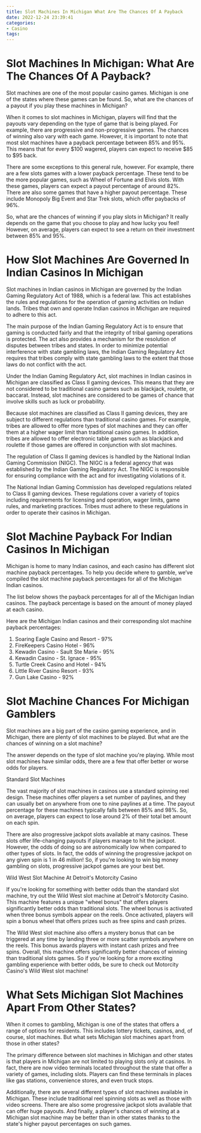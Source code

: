 ```yaml
---
title: Slot Machines In Michigan What Are The Chances Of A Payback
date: 2022-12-24 23:39:41
categories:
- Casino
tags:
---
```



#  Slot Machines In Michigan: What Are The Chances Of A Payback?

Slot machines are one of the most popular casino games. Michigan is one of the states where these games can be found. So, what are the chances of a payout if you play these machines in Michigan?

When it comes to slot machines in Michigan, players will find that the payouts vary depending on the type of game that is being played. For example, there are progressive and non-progressive games. The chances of winning also vary with each game. However, it is important to note that most slot machines have a payback percentage between 85% and 95%. This means that for every $100 wagered, players can expect to receive $85 to $95 back.

There are some exceptions to this general rule, however. For example, there are a few slots games with a lower payback percentage. These tend to be the more popular games, such as Wheel of Fortune and Elvis slots. With these games, players can expect a payout percentage of around 82%. There are also some games that have a higher payout percentage. These include Monopoly Big Event and Star Trek slots, which offer paybacks of 96%.

So, what are the chances of winning if you play slots in Michigan? It really depends on the game that you choose to play and how lucky you feel! However, on average, players can expect to see a return on their investment between 85% and 95%.

#  How Slot Machines Are Governed In Indian Casinos In Michigan 

Slot machines in Indian casinos in Michigan are governed by the Indian Gaming Regulatory Act of 1988, which is a federal law. This act establishes the rules and regulations for the operation of gaming activities on Indian lands. Tribes that own and operate Indian casinos in Michigan are required to adhere to this act. 

The main purpose of the Indian Gaming Regulatory Act is to ensure that gaming is conducted fairly and that the integrity of tribal gaming operations is protected. The act also provides a mechanism for the resolution of disputes between tribes and states. In order to minimize potential interference with state gambling laws, the Indian Gaming Regulatory Act requires that tribes comply with state gambling laws to the extent that those laws do not conflict with the act. 

Under the Indian Gaming Regulatory Act, slot machines in Indian casinos in Michigan are classified as Class II gaming devices. This means that they are not considered to be traditional casino games such as blackjack, roulette, or baccarat. Instead, slot machines are considered to be games of chance that involve skills such as luck or probability. 

Because slot machines are classified as Class II gaming devices, they are subject to different regulations than traditional casino games. For example, tribes are allowed to offer more types of slot machines and they can offer them at a higher wager limit than traditional casino games. In addition, tribes are allowed to offer electronic table games such as blackjack and roulette if those games are offered in conjunction with slot machines. 

The regulation of Class II gaming devices is handled by the National Indian Gaming Commission (NIGC). The NIGC is a federal agency that was established by the Indian Gaming Regulatory Act. The NIGC is responsible for ensuring compliance with the act and for investigating violations of it. 

The National Indian Gaming Commission has developed regulations related to Class II gaming devices. These regulations cover a variety of topics including requirements for licensing and operation, wager limits, game rules, and marketing practices. Tribes must adhere to these regulations in order to operate their casinos in Michigan.

#  Slot Machine Payback For Indian Casinos In Michigan

Michigan is home to many Indian casinos, and each casino has different slot machine payback percentages. To help you decide where to gamble, we’ve compiled the slot machine payback percentages for all of the Michigan Indian casinos.

The list below shows the payback percentages for all of the Michigan Indian casinos. The payback percentage is based on the amount of money played at each casino.

Here are the Michigan Indian casinos and their corresponding slot machine payback percentages:

1. Soaring Eagle Casino and Resort - 97%
2. FireKeepers Casino Hotel - 96%
3. Kewadin Casino - Sault Ste Marie - 95%
4. Kewadin Casino - St. Ignace - 95%
5. Turtle Creek Casino and Hotel - 94%
6. Little River Casino Resort - 93%
7. Gun Lake Casino - 92%

#  Slot Machine Chances For Michigan Gamblers

Slot machines are a big part of the casino gaming experience, and in Michigan, there are plenty of slot machines to be played. But what are the chances of winning on a slot machine?

The answer depends on the type of slot machine you're playing. While most slot machines have similar odds, there are a few that offer better or worse odds for players.

Standard Slot Machines

The vast majority of slot machines in casinos use a standard spinning reel design. These machines offer players a set number of paylines, and they can usually bet on anywhere from one to nine paylines at a time. The payout percentage for these machines typically falls between 85% and 98%. So, on average, players can expect to lose around 2% of their total bet amount on each spin.

There are also progressive jackpot slots available at many casinos. These slots offer life-changing payouts if players manage to hit the jackpot. However, the odds of doing so are astronomically low when compared to other types of slots. In fact, the odds of winning the progressive jackpot on any given spin is 1 in 46 million! So, if you're looking to win big money gambling on slots, progressive jackpot games are your best bet.

Wild West Slot Machine At Detroit's Motorcity Casino

If you're looking for something with better odds than the standard slot machine, try out the Wild West slot machine at Detroit's Motorcity Casino. This machine features a unique "wheel bonus" that offers players significantly better odds than traditional slots. The wheel bonus is activated when three bonus symbols appear on the reels. Once activated, players will spin a bonus wheel that offers prizes such as free spins and cash prizes.

The Wild West slot machine also offers a mystery bonus that can be triggered at any time by landing three or more scatter symbols anywhere on the reels. This bonus awards players with instant cash prizes and free spins. Overall, this machine offers significantly better chances of winning than traditional slots games. So if you're looking for a more exciting gambling experience with better odds, be sure to check out Motorcity Casino's Wild West slot machine!

#  What Sets Michigan Slot Machines Apart From Other States?

When it comes to gambling, Michigan is one of the states that offers a range of options for residents. This includes lottery tickets, casinos, and, of course, slot machines. But what sets Michigan slot machines apart from those in other states?

The primary difference between slot machines in Michigan and other states is that players in Michigan are not limited to playing slots only at casinos. In fact, there are now video terminals located throughout the state that offer a variety of games, including slots. Players can find these terminals in places like gas stations, convenience stores, and even truck stops.

Additionally, there are several different types of slot machines available in Michigan. These include traditional reel spinning slots as well as those with video screens. There are also some progressive jackpot slots available that can offer huge payouts. And finally, a player's chances of winning at a Michigan slot machine may be better than in other states thanks to the state's higher payout percentages on such games.